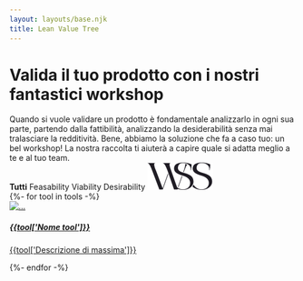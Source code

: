 ```yaml
---
layout: layouts/base.njk
title: Lean Value Tree
---
```


<h1 class="hero">
  Valida il tuo prodotto con i nostri fantastici workshop
</h1>

<div class="row my-5">
  <div class="col-md-7">
  </div>
  <div class="col-md-5">
    Quando si vuole validare un prodotto è fondamentale analizzarlo in ogni sua parte, partendo dalla fattibilità, analizzando la desiderabilità senza mai tralasciare la redditività. Bene, abbiamo la soluzione che fa a caso tuo: un bel workshop! La nostra raccolta ti aiuterà a capire quale si adatta meglio a te e al tuo team.
  </div>
</div>

<div class="py-3 filter-container">
  <b>Tutti</b>
  <span class="ml-3">Feasability</span>
  <span class="ml-3">Viability</span>
  <span class="ml-3">Desirability</span>
  <span class="float-right font-bon-vivant"><img src="/images/logo.svg"></span>
</div>

<div class="pt-5">
<div class="row">
  {%- for tool in tools -%}
    <a class="col-md-6 text-black py-2" href="/tools{{tool.url}}">
      <div class="card">
        <img src="https://images.unsplash.com/photo-1585309370118-f40f3fce2f1c?ixlib=rb-1.2.1&ixid=eyJhcHBfaWQiOjEyMDd9&auto=format&fit=crop&w=400&q=50" class="card-img-top" alt="...">
        <div class="card-body">
          <h5 class="card-title">{{tool['Nome tool']}}</h5>
          <p class="card-text">{{tool['Descrizione di massima']}}</p>
          <!-- <a href="#" class="btn btn-primary">Go somewhere</a> -->
        </div>
      </div>
    </a>
  {%- endfor -%}
</div>
</div>